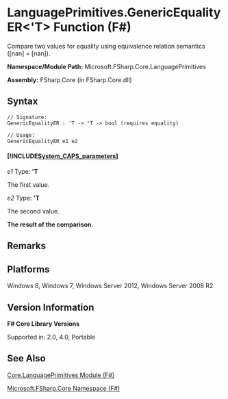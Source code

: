 # LanguagePrimitives.GenericEqualityER<'T> Function (F#)

Compare two values for equality using equivalence relation semantics ([nan] = [nan]).

**Namespace/Module Path:** Microsoft.FSharp.Core.LanguagePrimitives

**Assembly:** FSharp.Core (in FSharp.Core.dll)


## Syntax

```
// Signature:
GenericEqualityER : 'T -> 'T -> bool (requires equality)

// Usage:
GenericEqualityER e1 e2
```

#### [!INCLUDE[System_CAPS_parameters](//System/Token/System_CAPS_parameters_md.md)]
*e1*
Type: **'T**


The first value.


*e2*
Type: **'T**


The second value.



**The result of the comparison.**
## Remarks

## Platforms
Windows 8, Windows 7, Windows Server 2012, Windows Server 2008 R2


## Version Information
**F# Core Library Versions**

Supported in: 2.0, 4.0, Portable




## See Also
[Core.LanguagePrimitives Module &#40;F&#35;&#41;](Core.LanguagePrimitives+Module+%28FSharp%29.md)

[Microsoft.FSharp.Core Namespace &#40;F&#35;&#41;](Microsoft.FSharp.Core+Namespace+%28FSharp%29.md)

